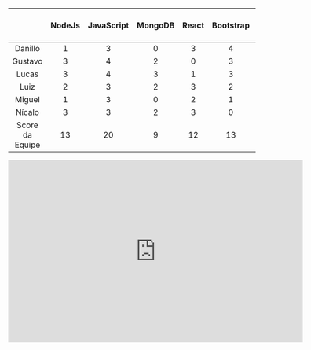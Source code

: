 ||NodeJs|JavaScript|MongoDB|React|Bootstrap|CSS|HTML|Docker| Git| Estratégia ágil|Score do Membro|
|:---:|:---:|:---:|:---:|:---:|:---:|:---:|:---:|:---:|:---:|:---:|:---:|
|Danillo|1|3|0|3|4|4|4|1|4|4|28|
|Gustavo|3|4|2|0|3|3|4|0|4|3|26|
|Lucas|3|4|3|1|3|4|4|3|4|4|33|
|Luiz|2|3|2|3|2|3|3|1|4|4|27|
|Miguel|1|3|0|2|1|3|3|0|3|4|20|
|Nícalo|3|3|2|3|0|2|3|1|4|4|25|
|Score da Equipe|13|20|9|12|13|19|21|6|23|23|
										

<iframe width="600" height="371" seamless frameborder="0" scrolling="no" src="https://docs.google.com/spreadsheets/d/e/2PACX-1vQ3Ip4WPvsS8QuR5eWcpLOPBcGsNFUXXG9gVXwei4rKu_ecob8kjDY488sGnxvs5nUJfG0JJRmhEGTu/pubchart?oid=1530931555&amp;format=interactive"></iframe>